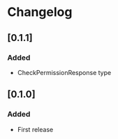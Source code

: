 # Changelog

## [0.1.1]

### Added

- CheckPermissionResponse type

## [0.1.0]

### Added

- First release
